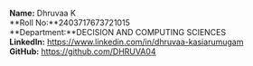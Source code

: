 **Name:** Dhruvaa K <br>
**Roll No:**2403717673721015 <br>
**Department:**DECISION AND COMPUTING SCIENCES <br>
**LinkedIn:** https://www.linkedin.com/in/dhruvaa-kasiarumugam <br>
**GitHub:** https://github.com/DHRUVA04
